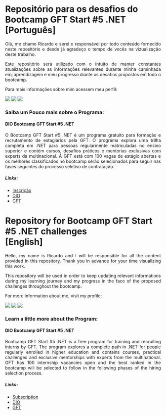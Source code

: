 # Repositório para os desafios do Bootcamp GFT Start #5 .NET [Português]
<p align="justify"> Olá, me chamo Ricardo e serei o responsável por todo conteúdo fornecido neste repositório e desde já agradeço o tempo de vocês na vizualização deste trabalho.</p>

<p align="justify"> Este repositório será utilizado com o intuito de manter constantes atualizações sobre as informações relevantes durante minha caminhada emj aprendizagem e meu progresso diante os desafios propostos em todo o bootcamp.</p>

Para mais informações sobre mim acessem meu perfil:

      
<a href="https://www.linkedin.com/in/ricardofradeb" target="_blank"><img src="https://img.shields.io/badge/-LinkedIn-%230077B5?style=for-the-badge&logo=linkedin&logoColor=white" target="_blank"></a>
<a href="https://github.com/ricardofradeb"><img src="https://img.shields.io/badge/GitHub-100000?style=for-the-badge&logo=github&logoColor=white" target="_blank"></a>
<a href="mailto:contato@ricardofradeb"><img src="https://img.shields.io/badge/Gmail-D14836?style=for-the-badge&logo=gmail&logoColor=white" target="_blank"></a>

      
     
### Saiba um Pouco mais sobre o Programa:
#### DIO Bootcamp GFT Start #5 .NET

<p align="justify"> O Bootcamp GFT Start #5 .NET é um programa gratuito para formação e recrutamento de estagiários pela GFT. O programa explora uma trilha completa em .NET para pessoas regularmente matriculadas no ensino superior e contém cursos, desafios práticos e mentorias exclusivas com experts da multinacional. A GFT está com 100 vagas de estágio abertas e os melhores classificados no bootcamp serão selecionados para seguir nas fases seguintes do processo seletivo de contratação. </p>

 ##### Links:
- [Inscrição](https://web.dio.me/track/gft-start-5-net)
- [DIO](https://www.dio.me/)
- [GFT](https://www.gft.com/br/pt)
 

 # Repository for Bootcamp GFT Start #5 .NET challenges<br />[English]

<p align="justify"> Hello, my name is Ricardo and I will be responsible for all the content provided in this repository. Thank you in advance for your time visualizing this work.</p>

<p align="justify"> This repository will be used in order to keep updating relevant informations during my learning journey and my progress in the face of the proposed challenges throughout the bootcamp.</p>

For more information about me, visit my profile:

<a href="https://www.linkedin.com/in/ricardofradeb" target="_blank"><img src="https://img.shields.io/badge/-LinkedIn-%230077B5?style=for-the-badge&logo=linkedin&logoColor=white" target="_blank"></a>
<a href="https://github.com/ricardofradeb"><img src="https://img.shields.io/badge/GitHub-100000?style=for-the-badge&logo=github&logoColor=white" target="_blank"></a>
<a href="mailto:contato@ricardofradeb"><img src="https://img.shields.io/badge/Gmail-D14836?style=for-the-badge&logo=gmail&logoColor=white" target="_blank"></a>

### Learn a little more about the Program:
#### DIO Bootcamp GFT Start #5 .NET

<p align="justify"> Bootcamp GFT Start #5 .NET is a free program for training and recruiting interns by GFT. The program explores a complete path in .NET for people regularly enrolled in higher education and contains courses, practical challenges and exclusive mentorships with experts from the multinational. GFT has 100 internship vacancies open and the best ranked in the bootcamp will be selected to follow in the following phases of the hiring selection process.</p>

 ##### Links:
* [Subscription](https://web.dio.me/track/gft-start-5-net)
* [DIO](https://www.dio.me/)
* [GFT](https://www.gft.com/br/pt)
